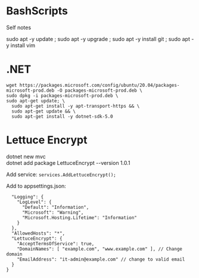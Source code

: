 # BashScripts
Self notes

sudo apt -y update ; sudo apt -y upgrade ; sudo apt -y install git ; sudo apt -y install vim

# .NET
```
wget https://packages.microsoft.com/config/ubuntu/20.04/packages-microsoft-prod.deb -O packages-microsoft-prod.deb \
sudo dpkg -i packages-microsoft-prod.deb \
sudo apt-get update; \
  sudo apt-get install -y apt-transport-https && \
  sudo apt-get update && \
  sudo apt-get install -y dotnet-sdk-5.0
  ```

# Lettuce Encrypt
dotnet new mvc  
dotnet add package LettuceEncrypt --version 1.0.1

Add service:
`services.AddLettuceEncrypt();`

Add to appsettings.json:

```{
  "Logging": {
    "LogLevel": {
      "Default": "Information",
      "Microsoft": "Warning",
      "Microsoft.Hosting.Lifetime": "Information"
    }
  },
  "AllowedHosts": "*",
  "LettuceEncrypt": {
    "AcceptTermsOfService": true,
    "DomainNames": [ "example.com", "www.example.com" ], // Change domain
    "EmailAddress": "it-admin@example.com" // change to valid email
  }
}
```
